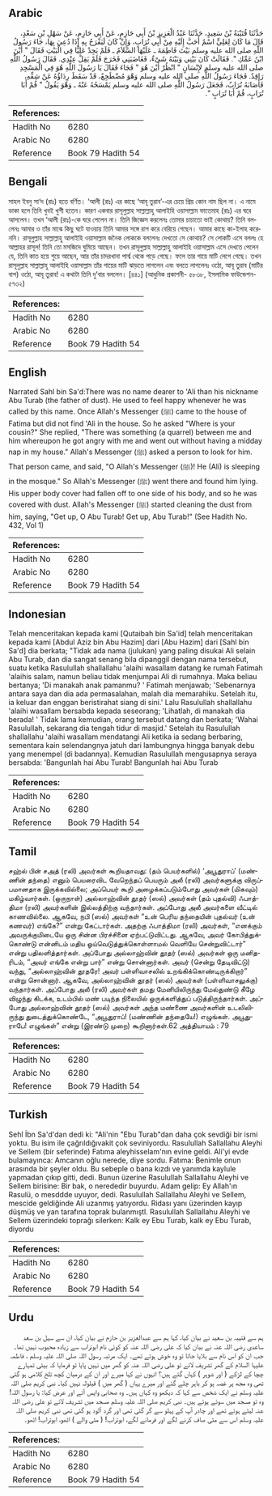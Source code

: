 ## Arabic


<div dir="rtl" lang="ar" style={{fontSize:'larger',backgroundColor:'#f8f9fa',padding:20}}>
حَدَّثَنَا قُتَيْبَةُ بْنُ سَعِيدٍ، حَدَّثَنَا عَبْدُ الْعَزِيزِ بْنُ أَبِي حَازِمٍ، عَنْ أَبِي حَازِمٍ، عَنْ سَهْلِ بْنِ سَعْدٍ، قَالَ مَا كَانَ لِعَلِيٍّ اسْمٌ أَحَبَّ إِلَيْهِ مِنْ أَبِي تُرَابٍ، وَإِنْ كَانَ لَيَفْرَحُ بِهِ إِذَا دُعِيَ بِهَا، جَاءَ رَسُولُ اللَّهِ صلى الله عليه وسلم بَيْتَ فَاطِمَةَ ـ عَلَيْهَا السَّلاَمُ ـ فَلَمْ يَجِدْ عَلِيًّا فِي الْبَيْتِ فَقَالَ ‏"‏ أَيْنَ ابْنُ عَمِّكِ ‏"‏‏.‏ فَقَالَتْ كَانَ بَيْنِي وَبَيْنَهُ شَىْءٌ، فَغَاضَبَنِي فَخَرَجَ فَلَمْ يَقِلْ عِنْدِي‏.‏ فَقَالَ رَسُولُ اللَّهِ صلى الله عليه وسلم لإِنْسَانٍ ‏"‏ انْظُرْ أَيْنَ هُوَ ‏"‏ فَجَاءَ فَقَالَ يَا رَسُولَ اللَّهِ هُوَ فِي الْمَسْجِدِ رَاقِدٌ‏.‏ فَجَاءَ رَسُولُ اللَّهِ صلى الله عليه وسلم وَهْوَ مُضْطَجِعٌ، قَدْ سَقَطَ رِدَاؤُهُ عَنْ شِقِّهِ، فَأَصَابَهُ تُرَابٌ، فَجَعَلَ رَسُولُ اللَّهِ صلى الله عليه وسلم يَمْسَحُهُ عَنْهُ ـ وَهْوَ يَقُولُ ‏"‏ قُمْ أَبَا تُرَابٍ، قُمْ أَبَا تُرَابٍ ‏"‏‏.‏
</div>
<div style={{backgroundColor:'#f8f9fa',padding:20, marginBottom: 10}}><table> <thead> <tr> <th>References:</th> <th></th> </tr> </thead> <tbody><tr><td>Hadith No</td><td>6280</td></tr><tr><td>Arabic No</td><td>6280</td></tr><tr><td>Reference</td><td>Book 79 Hadith 54</td></tr></tbody></table></div>

## Bengali


<div dir="ltr" lang="bn" style={{fontSize:'larger',backgroundColor:'#f8f9fa',padding:20}}>
সাহল ইবনু সা‘দ (রাঃ) হতে বর্ণিত। ‘আলী (রাঃ) এর কাছে ‘আবূ তুরাব’-এর চেয়ে প্রিয় কোন নাম ছিল না। এ নামে ডাকা হলে তিনি খুবই খুশী হতেন। কারণ একবার রাসূলুল্লাহ সাল্লাল্লাহু আলাইহি ওয়াসাল্লাম ফাতেমাহ (রাঃ) এর ঘরে আসলেন। তখন ‘আলী (রাঃ)-কে ঘরে পেলেন না। তিনি জিজ্ঞেস করলেনঃ তোমার চাচাতো ভাই কোথায়? তিনি বললেনঃ আমার ও তাঁর মাঝে কিছু ঘটে যাওয়ায় তিনি আমার সঙ্গে রাগ করে বেরিয়ে গেছেন। আমার কাছে কা-ইলাহ করেননি। রাসূলুল্লাহ সাল্লাল্লাহু আলাইহি ওয়াসাল্লাম জনৈক লোককে বললেনঃ দেখতো সে কোথায়? সে লোকটি এসে বললঃ হে আল্লাহর রাসূল! তিনি তো মসজিদে ঘুমিয়ে আছেন। তখন রাসূলুল্লাহ সাল্লাল্লাহু আলাইহি ওয়াসাল্লাম এসে দেখতে পেলেন যে, তিনি কাত হয়ে শুয়ে আছেন, আর তাঁর চাদরখানা পার্শ্ব থেকে পড়ে গেছে। ফলে তার গায়ে মাটি লেগে গেছে। তখন রাসূলুল্লাহ সাল্লাল্লাহু আলাইহি ওয়াসাল্লাম তাঁর গায়ের মাটি ঝাড়তে লাগলেন এবং বলতে লাগলেনঃ ওঠো, আবূ তুরাব (মাটির বাপ) ওঠো, আবূ তুরাব! এ কথাটা তিনি দু’বার বললেন। [৪৪১] (আধুনিক প্রকাশনী- ৫৮৩৮, ইসলামিক ফাউন্ডেশন- ৫৭৩২)
</div>
<div style={{backgroundColor:'#f8f9fa',padding:20, marginBottom: 10}}><table> <thead> <tr> <th>References:</th> <th></th> </tr> </thead> <tbody><tr><td>Hadith No</td><td>6280</td></tr><tr><td>Arabic No</td><td>6280</td></tr><tr><td>Reference</td><td>Book 79 Hadith 54</td></tr></tbody></table></div>

## English


<div dir="ltr" lang="en" style={{fontSize:'larger',backgroundColor:'#f8f9fa',padding:20}}>
Narrated Sahl bin Sa'd:There was no name dearer to 'Ali than his nickname Abu Turab (the father of dust). He used to feel happy whenever he was called by this name. Once Allah's Messenger (ﷺ) came to the house of Fatima but did not find 'Ali in the house. So he asked "Where is your cousin?" She replied, "There was something (a quarrel) between me and him whereupon he got angry with me and went out without having a midday nap in my house." Allah's Messenger (ﷺ) asked a person to look for him. That person came, and said, "O Allah's Messenger (ﷺ)! He (Ali) is sleeping in the mosque." So Allah's Messenger (ﷺ) went there and found him lying. His upper body cover had fallen off to one side of his body, and so he was covered with dust. Allah's Messenger (ﷺ) started cleaning the dust from him, saying, "Get up, O Abu Turab! Get up, Abu Turab!" (See Hadith No. 432, Vol 1)
</div>
<div style={{backgroundColor:'#f8f9fa',padding:20, marginBottom: 10}}><table> <thead> <tr> <th>References:</th> <th></th> </tr> </thead> <tbody><tr><td>Hadith No</td><td>6280</td></tr><tr><td>Arabic No</td><td>6280</td></tr><tr><td>Reference</td><td>Book 79 Hadith 54</td></tr></tbody></table></div>

## Indonesian


<div dir="ltr" lang="id" style={{fontSize:'larger',backgroundColor:'#f8f9fa',padding:20}}>
Telah menceritakan kepada kami [Qutaibah bin Sa'id] telah menceritakan kepada kami [Abdul Aziz bin Abu Hazim] dari [Abu Hazim] dari [Sahl bin Sa'd] dia berkata; "Tidak ada nama (julukan) yang paling disukai Ali selain Abu Turab, dan dia sangat senang bila dipanggil dengan nama tersebut, suatu ketika Rasulullah shallallahu 'alaihi wasallam datang ke rumah Fatimah 'alaihis salam, namun beliau tidak menjumpai Ali di rumahnya. Maka beliau bertanya; 'Di manakah anak pamanmu? ' Fatimah menjawab; 'Sebenarnya antara saya dan dia ada permasalahan, malah dia memarahiku. Setelah itu, ia keluar dan enggan beristirahat siang di sini.' Lalu Rasulullah shallallahu 'alaihi wasallam bersabda kepada seseorang; 'Lihatlah, di manakah dia berada! ' Tidak lama kemudian, orang tersebut datang dan berkata; 'Wahai Rasulullah, sekarang dia tengah tidur di masjid.' Setelah itu Rasulullah shallallahu 'alaihi wasallam mendatangi Ali ketika ia sedang berbaring, sementara kain selendangnya jatuh dari lambungnya hingga banyak debu yang menempel (di badannya). Kemudian Rasulullah mengusapnya seraya bersabda: 'Bangunlah hai Abu Turab! Bangunlah hai Abu Turab
</div>
<div style={{backgroundColor:'#f8f9fa',padding:20, marginBottom: 10}}><table> <thead> <tr> <th>References:</th> <th></th> </tr> </thead> <tbody><tr><td>Hadith No</td><td>6280</td></tr><tr><td>Arabic No</td><td>6280</td></tr><tr><td>Reference</td><td>Book 79 Hadith 54</td></tr></tbody></table></div>

## Tamil


<div dir="ltr" lang="ta" style={{fontSize:'larger',backgroundColor:'#f8f9fa',padding:20}}>
சஹ்ல் பின் சஅத் (ரலி) அவர்கள் கூறியதாவது: (தம் பெயர்களில்) ‘அபூதுராப்’ (மண்ணின் தந்தை) எனும் பெயரைவிட வேறெந்தப் பெயரும் அலீ (ரலி) அவர்களுக்கு விருப்பமானதாக இருக்கவில்லை; அப்பெயர் கூறி அழைக்கப்படும்போது அவர்கள் (மிகவும்) மகிழ்வார்கள். (ஒருநாள்) அல்லாஹ்வின் தூதர் (ஸல்) அவர்கள் (தம் புதல்வி) ஃபாத்திமா (ரலி) அவர்களின் இல்லத்திற்கு வந்தார்கள். அப்போது அலீ அவர்களை வீட்டில் காணவில்லை. ஆகவே, நபி (ஸல்) அவர்கள் “உன் பெரிய தந்தையின் புதல்வர் (உன் கணவர்) எங்கே?” என்று கேட்டார்கள். அதற்கு ஃபாத்திமா (ரலி) அவர்கள், “எனக்கும் அவருக்குமிடையே ஒரு சின்ன பிரச்சினை ஏற்பட்டுவிட்டது. ஆகவே, அவர் கோபித்துக்கொண்டு என்னிடம் மதிய ஓய்வெடுத்துக்கொள்ளாமல் வெளியே சென்றுவிட்டார்” என்று பதிலளித்தார்கள். அப்போது அல்லாஹ்வின் தூதர் (ஸல்) அவர்கள் ஒரு மனிதரிடம், “அவர் எங்கே என்று பார்” என்று சொன்னார்கள். அவர் (சென்று தேடிவிட்டு) வந்து, “அல்லாஹ்வின் தூதரே! அவர் பள்ளிவாசலில் உறங்கிக்கொண்டிருக்கிறார்” என்று சொன்னார். ஆகவே, அல்லாஹ்வின் தூதர் (ஸல்) அவர்கள் (பள்ளிவாசலுக்கு) வந்தார்கள். அப்போது அலீ (ரலி) அவர்கள் தமது மேனியிலிருந்து மேல்துண்டு கீழே விழுந்து கிடக்க, உடம்பில் மண் படிந்த நிலையில் ஒருக்களித்துப் படுத்திருந்தார்கள். அப்போது அல்லாஹ்வின் தூதர் (ஸல்) அவர்கள் அந்த மண்ணை அவர்களின் உடலிலிருந்து துடைத்துக்கொண்டே, “அபூதுராப்! (மண்ணின் தந்தையே!) எழுங்கள். அபூதுராபே! எழுங்கள்” என்று (இரண்டு முறை) கூறினார்கள்.62 அத்தியாயம் : 79
</div>
<div style={{backgroundColor:'#f8f9fa',padding:20, marginBottom: 10}}><table> <thead> <tr> <th>References:</th> <th></th> </tr> </thead> <tbody><tr><td>Hadith No</td><td>6280</td></tr><tr><td>Arabic No</td><td>6280</td></tr><tr><td>Reference</td><td>Book 79 Hadith 54</td></tr></tbody></table></div>

## Turkish


<div dir="ltr" lang="tr" style={{fontSize:'larger',backgroundColor:'#f8f9fa',padding:20}}>
Sehl İbn Sa'd'dan dedi ki: "Ali'nin "Ebu Turab"dan daha çok sevdiği bir ismi yoktu. Bu isim ile çağrıldığıvakit çok seviniyordu. Rasulullah Sallallahu Aleyhi ve Sellem (bir seferinde) Fatıma aleyhisselam'nın evine geldi. Ali'yi evde bulamayınca: Amcanın oğlu nerede, diye sordu. Fatıma: Benimle onun arasında bir şeyler oldu. Bu sebeple o bana kızdı ve yanımda kaylule yapmadan çıkıp gitti, dedi. Bunun üzerine Rasulullah Sallallahu Aleyhi ve Sellem birisine: Bir bak, o nerededir buyurdu. Adam gelip: Ey Allah'ın Rasulü, o mesddde uyuyor, dedi. Rasulullah Sallallahu Aleyhi ve Sellem, mescide geldiğinde Ali uzanmış yatıyordu. Ridası yanı üzerinden kayıp düşmüş ve yan tarafına toprak bulanmıştl. Rasulullah Sallallahu Aleyhi ve Sellem üzerindeki toprağı silerken: Kalk ey Ebu Turab, kalk ey Ebu Turab, diyordu
</div>
<div style={{backgroundColor:'#f8f9fa',padding:20, marginBottom: 10}}><table> <thead> <tr> <th>References:</th> <th></th> </tr> </thead> <tbody><tr><td>Hadith No</td><td>6280</td></tr><tr><td>Arabic No</td><td>6280</td></tr><tr><td>Reference</td><td>Book 79 Hadith 54</td></tr></tbody></table></div>

## Urdu


<div dir="rtl" lang="ur" style={{fontSize:'larger',backgroundColor:'#f8f9fa',padding:20}}>
ہم سے قتیبہ بن سعید نے بیان کیا، کہا ہم سے عبدالعزیز بن حازم نے بیان کیا، ان سے سہل بن سعد ساعدی رضی اللہ عنہ نے بیان کیا کہ علی رضی اللہ عنہ کو کوئی نام ابوتراب سے زیادہ محبوب نہیں تھا۔ جب ان کو اس نام سے بلایا جاتا تو وہ خوش ہوتے تھے۔ ایک مرتبہ رسول اللہ صلی اللہ علیہ وسلم ، فاطمہ علیہا السلام کے گھر تشریف لائے تو علی رضی اللہ عنہ کو گھر میں نہیں پایا تو فرمایا کہ بیٹی تمہارے چچا کے لڑکے ( اور شوہر ) کہاں گئے ہیں؟ انہوں نے کہا میرے اور ان کے درمیان کچھ تلخ کلامی ہو گئی تھی وہ مجھ پر غصہ ہو کر باہر چلے گئے اور میرے یہاں ( گھر میں ) قیلولہ نہیں کیا۔ نبی کریم صلی اللہ علیہ وسلم نے ایک شخص سے کہا کہ دیکھو وہ کہاں ہیں۔ وہ صحابی واپس آئے اور عرض کیا: یا رسول اللہ! وہ تو مسجد میں سوئے ہوئے ہیں۔ نبی کریم صلی اللہ علیہ وسلم مسجد میں تشریف لائے تو علی رضی اللہ عنہ لیٹے ہوئے تھے اور چادر آپ کے پہلو سے گر گئی تھی اور گرد آلود ہو گئی تھی نبی کریم صلی اللہ علیہ وسلم اس سے مٹی صاف کرنے لگے اور فرمانے لگے، ابوتراب! ( مٹی والے ) اٹھو، ابوتراب! اٹھو۔
</div>
<div style={{backgroundColor:'#f8f9fa',padding:20, marginBottom: 10}}><table> <thead> <tr> <th>References:</th> <th></th> </tr> </thead> <tbody><tr><td>Hadith No</td><td>6280</td></tr><tr><td>Arabic No</td><td>6280</td></tr><tr><td>Reference</td><td>Book 79 Hadith 54</td></tr></tbody></table></div>
